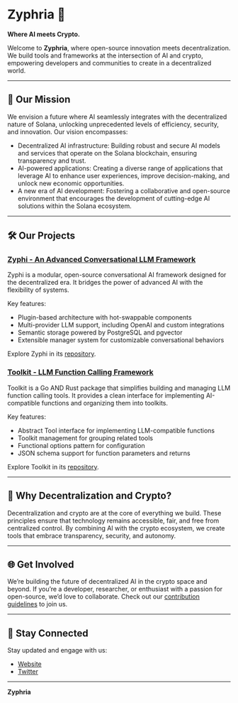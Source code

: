 # Zyphria 🌌

**Where AI meets Crypto.**

Welcome to **Zyphria**, where open-source innovation meets decentralization. We build tools and frameworks at the intersection of AI and crypto, empowering developers and communities to create in a decentralized world.

---

## 🌟 Our Mission

We envision a future where AI seamlessly integrates with the decentralized nature of Solana, unlocking unprecedented levels of efficiency, security, and innovation. Our vision encompasses:

- Decentralized AI infrastructure: Building robust and secure AI models and services that operate on the Solana blockchain, ensuring transparency and trust.
- AI-powered applications: Creating a diverse range of applications that leverage AI to enhance user experiences, improve decision-making, and unlock new economic opportunities.
- A new era of AI development: Fostering a collaborative and open-source environment that encourages the development of cutting-edge AI solutions within the Solana ecosystem.

---

## 🛠️ Our Projects

### [Zyphi - An Advanced Conversational LLM Framework](https://github.com/zyphria/zyphi)

Zyphi is a modular, open-source conversational AI framework designed for the decentralized era. It bridges the power of advanced AI with the flexibility of systems.

Key features:

- Plugin-based architecture with hot-swappable components
- Multi-provider LLM support, including OpenAI and custom integrations
- Semantic storage powered by PostgreSQL and pgvector
- Extensible manager system for customizable conversational behaviors

Explore Zyphi in its [repository](https://github.com/zyphria/zyphi).

### [Toolkit - LLM Function Calling Framework](https://github.com/zyphria/toolkit)

Toolkit is a Go AND Rust package that simplifies building and managing LLM function calling tools. It provides a clean interface for implementing AI-compatible functions and organizing them into toolkits.

Key features:

- Abstract Tool interface for implementing LLM-compatible functions
- Toolkit management for grouping related tools
- Functional options pattern for configuration
- JSON schema support for function parameters and returns

Explore Toolkit in its [repository](https://github.com/zyphria/toolkit).

---

## 🤝 Why Decentralization and Crypto?

Decentralization and crypto are at the core of everything we build. These principles ensure that technology remains accessible, fair, and free from centralized control. By combining AI with the crypto ecosystem, we create tools that embrace transparency, security, and autonomy.

---

## 🌐 Get Involved

We’re building the future of decentralized AI in the crypto space and beyond. If you’re a developer, researcher, or enthusiast with a passion for open-source, we’d love to collaborate. Check out our [contribution guidelines](CONTRIBUTING.md) to join us.

---

## 📡 Stay Connected

Stay updated and engage with us:

- [Website](https://zyphria.app/)
- [Twitter](https://x.com/Zyphria)

---

**Zyphria**
